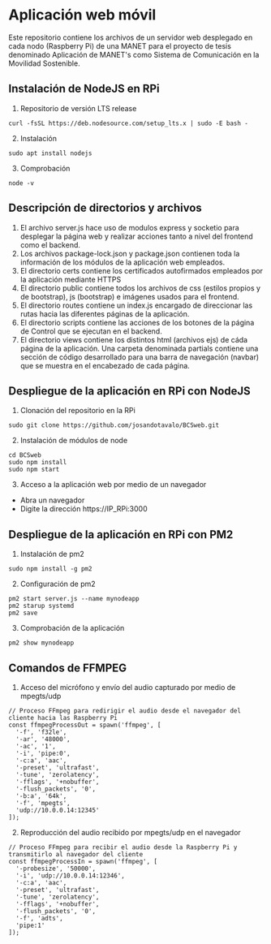# Aplicación web móvil
Este repositorio contiene los archivos de un servidor web desplegado en cada nodo (Raspberry Pi) de una MANET para el proyecto de tesis denominado Aplicación de MANET's como Sistema de Comunicación en la Movilidad Sostenible. 

## Instalación de NodeJS en RPi
1. Repositorio de versión LTS release
```
curl -fsSL https://deb.nodesource.com/setup_lts.x | sudo -E bash -
```
2. Instalación
```
sudo apt install nodejs
```
3. Comprobación
```
node -v
```
## Descripción de directorios y archivos
1. El archivo server.js hace uso de modulos express y socketio para desplegar la página web y realizar acciones tanto a nivel del frontend como el backend.
2. Los archivos package-lock.json y package.json contienen toda la información de los módulos de la aplicación web empleados.
3. El directorio certs contiene los certificados autofirmados empleados por la aplicación mediante HTTPS
4. El directorio public contiene todos los archivos de css (estilos propios y de bootstrap), js (bootstrap) e imágenes usados para el frontend.
5. El directorio routes contiene un index.js encargado de direccionar las rutas hacia las diferentes páginas de la aplicación.
6. El directorio scripts contiene las acciones de los botones de la página de Control que se ejecutan en el backend.
7. El directorio views contiene los distintos html (archivos ejs) de cáda página de la aplicación. Una carpeta denominada partials contiene una sección de código desarrollado para una barra de navegación (navbar) que se muestra en el encabezado de cada página.

## Despliegue de la aplicación en RPi con NodeJS
1. Clonación del repositorio en la RPi
```
sudo git clone https://github.com/josandotavalo/BCSweb.git
```
2. Instalación de módulos de node
```
cd BCSweb
sudo npm install
sudo npm start
```
3. Acceso a la aplicación web por medio de un navegador
- Abra un navegador
- Digite la dirección https://IP_RPi:3000
  
## Despliegue de la aplicación en RPi con PM2
1. Instalación de pm2
```
sudo npm install -g pm2
```
2. Configuración de pm2
```
pm2 start server.js --name mynodeapp
pm2 starup systemd
pm2 save
```
3. Comprobación de la aplicación
```
pm2 show mynodeapp
```
## Comandos de FFMPEG
1. Acceso del micrófono y envío del audio capturado por medio de mpegts/udp
```
// Proceso FFmpeg para redirigir el audio desde el navegador del cliente hacia las Raspberry Pi
const ffmpegProcessOut = spawn('ffmpeg', [
  '-f', 'f32le',
  '-ar', '48000',
  '-ac', '1',
  '-i', 'pipe:0',
  '-c:a', 'aac',
  '-preset', 'ultrafast',
  '-tune', 'zerolatency',
  '-fflags', '+nobuffer',
  '-flush_packets', '0',
  '-b:a', '64k',
  '-f', 'mpegts',
  'udp://10.0.0.14:12345'
]);
```
2. Reproducción del audio recibido por mpegts/udp en el navegador
```
// Proceso FFmpeg para recibir el audio desde la Raspberry Pi y transmitirlo al navegador del cliente
const ffmpegProcessIn = spawn('ffmpeg', [
  '-probesize', '50000',
  '-i', 'udp://10.0.0.14:12346',
  '-c:a', 'aac',
  '-preset', 'ultrafast',
  '-tune', 'zerolatency',
  '-fflags', '+nobuffer',
  '-flush_packets', '0',
  '-f', 'adts',
  'pipe:1'
]);
```
